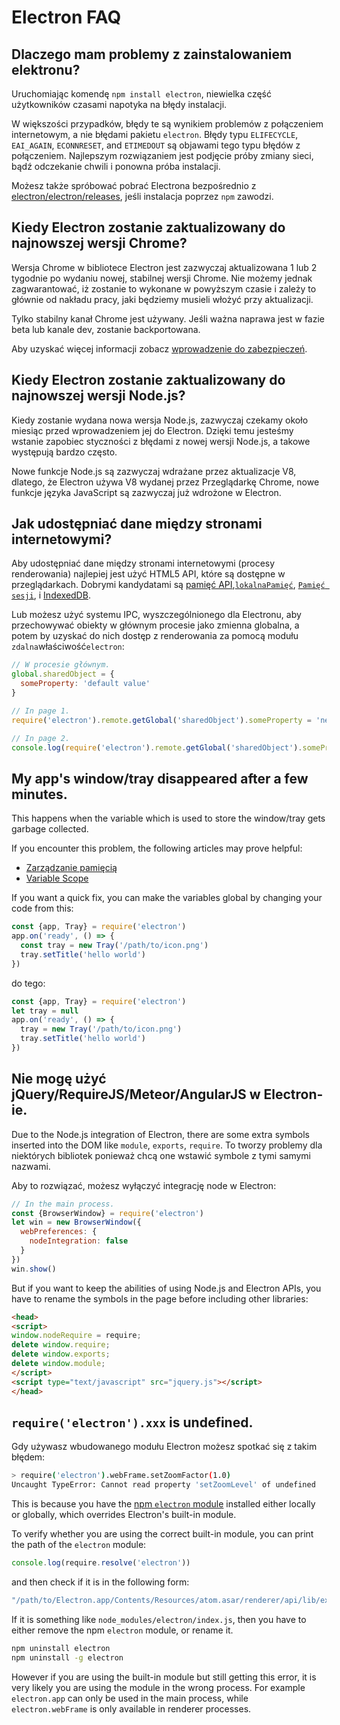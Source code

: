 # Electron FAQ

## Dlaczego mam problemy z zainstalowaniem elektronu?

Uruchomiając komendę `npm install electron`, niewielka część użytkowników czasami napotyka na błędy instalacji.

W większości przypadków, błędy te są wynikiem problemów z połączeniem internetowym, a nie błędami pakietu `electron`. Błędy typu `ELIFECYCLE`, `EAI_AGAIN`, `ECONNRESET`, and `ETIMEDOUT` są objawami tego typu błędów z połączeniem. Najlepszym rozwiązaniem jest podjęcie próby zmiany sieci, bądź odczekanie chwili i ponowna próba instalacji.

Możesz także spróbować pobrać Electrona bezpośrednio z [electron/electron/releases](https://github.com/electron/electron/releases), jeśli instalacja poprzez `npm` zawodzi.

## Kiedy Electron zostanie zaktualizowany do najnowszej wersji Chrome?

Wersja Chrome w bibliotece Electron jest zazwyczaj aktualizowana 1 lub 2 tygodnie po wydaniu nowej, stabilnej wersji Chrome. Nie możemy jednak zagwarantować, iż zostanie to wykonane w powyższym czasie i zależy to głównie od nakładu pracy, jaki będziemy musieli włożyć przy aktualizacji.

Tylko stabilny kanał Chrome jest używany. Jeśli ważna naprawa jest w fazie beta lub kanale dev, zostanie backportowana.

Aby uzyskać więcej informacji zobacz [wprowadzenie do zabezpieczeń](tutorial/security.md).

## Kiedy Electron zostanie zaktualizowany do najnowszej wersji Node.js?

Kiedy zostanie wydana nowa wersja Node.js, zazwyczaj czekamy około miesiąc przed wprowadzeniem jej do Electron. Dzięki temu jesteśmy wstanie zapobiec styczności z błędami z nowej wersji Node.js, a takowe występują bardzo często.

Nowe funkcje Node.js są zazwyczaj wdrażane przez aktualizacje V8, dlatego, że Electron używa V8 wydanej przez Przeglądarkę Chrome, nowe funkcje języka JavaScript są zazwyczaj już wdrożone w Electron.

## Jak udostępniać dane między stronami internetowymi?

Aby udostępniać dane między stronami internetowymi (procesy renderowania) najlepiej jest użyć HTML5 API, które są dostępne w przeglądarkach. Dobrymi kandydatami są [pamięć API](https://developer.mozilla.org/en-US/docs/Web/API/Storage),[`lokalnaPamięć`](https://developer.mozilla.org/en-US/docs/Web/API/Window/localStorage), [`Pamięć sesji`](https://developer.mozilla.org/en-US/docs/Web/API/Window/sessionStorage), i [IndexedDB](https://developer.mozilla.org/en-US/docs/Web/API/IndexedDB_API).

Lub możesz użyć systemu IPC, wyszczególnionego dla Electronu, aby przechowywać obiekty w głównym procesie jako zmienna globalna, a potem by uzyskać do nich dostęp z renderowania za pomocą modułu `zdalna`właściwość`electron`:

```javascript
// W procesie głównym.
global.sharedObject = {
  someProperty: 'default value'
}
```

```javascript
// In page 1.
require('electron').remote.getGlobal('sharedObject').someProperty = 'new value'
```

```javascript
// In page 2.
console.log(require('electron').remote.getGlobal('sharedObject').someProperty)
```

## My app's window/tray disappeared after a few minutes.

This happens when the variable which is used to store the window/tray gets garbage collected.

If you encounter this problem, the following articles may prove helpful:

* [Zarządzanie pamięcią](https://developer.mozilla.org/en-US/docs/Web/JavaScript/Memory_Management)
* [Variable Scope](https://msdn.microsoft.com/library/bzt2dkta(v=vs.94).aspx)

If you want a quick fix, you can make the variables global by changing your code from this:

```javascript
const {app, Tray} = require('electron')
app.on('ready', () => {
  const tray = new Tray('/path/to/icon.png')
  tray.setTitle('hello world')
})
```

do tego:

```javascript
const {app, Tray} = require('electron')
let tray = null
app.on('ready', () => {
  tray = new Tray('/path/to/icon.png')
  tray.setTitle('hello world')
})
```

## Nie mogę użyć jQuery/RequireJS/Meteor/AngularJS w Electron-ie.

Due to the Node.js integration of Electron, there are some extra symbols inserted into the DOM like `module`, `exports`, `require`. To tworzy problemy dla niektórych bibliotek ponieważ chcą one wstawić symbole z tymi samymi nazwami.

Aby to rozwiązać, możesz wyłączyć integrację node w Electron:

```javascript
// In the main process.
const {BrowserWindow} = require('electron')
let win = new BrowserWindow({
  webPreferences: {
    nodeIntegration: false
  }
})
win.show()
```

But if you want to keep the abilities of using Node.js and Electron APIs, you have to rename the symbols in the page before including other libraries:

```html
<head>
<script>
window.nodeRequire = require;
delete window.require;
delete window.exports;
delete window.module;
</script>
<script type="text/javascript" src="jquery.js"></script>
</head>
```

## `require('electron').xxx` is undefined.

Gdy używasz wbudowanego modułu Electron możesz spotkać się z takim błędem:

```sh
> require('electron').webFrame.setZoomFactor(1.0)
Uncaught TypeError: Cannot read property 'setZoomLevel' of undefined
```

This is because you have the [npm `electron` module](https://www.npmjs.com/package/electron) installed either locally or globally, which overrides Electron's built-in module.

To verify whether you are using the correct built-in module, you can print the path of the `electron` module:

```javascript
console.log(require.resolve('electron'))
```

and then check if it is in the following form:

```sh
"/path/to/Electron.app/Contents/Resources/atom.asar/renderer/api/lib/exports/electron.js"
```

If it is something like `node_modules/electron/index.js`, then you have to either remove the npm `electron` module, or rename it.

```sh
npm uninstall electron
npm uninstall -g electron
```

However if you are using the built-in module but still getting this error, it is very likely you are using the module in the wrong process. For example `electron.app` can only be used in the main process, while `electron.webFrame` is only available in renderer processes.